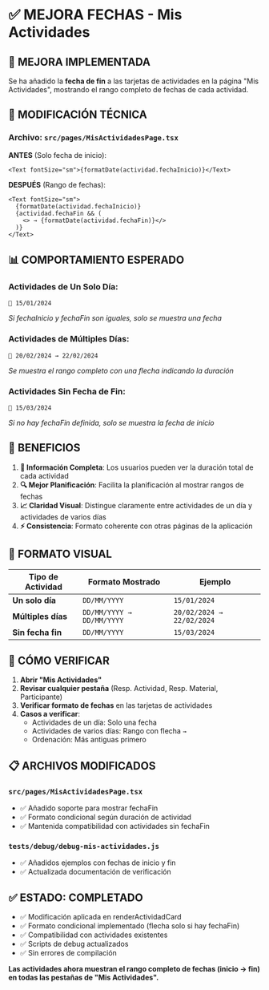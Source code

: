 # ✅ MEJORA FECHAS - Mis Actividades

## 🎯 MEJORA IMPLEMENTADA

Se ha añadido la **fecha de fin** a las tarjetas de actividades en la página "Mis Actividades", mostrando el rango completo de fechas de cada actividad.

## 🔧 MODIFICACIÓN TÉCNICA

### Archivo: `src/pages/MisActividadesPage.tsx`

**ANTES** (Solo fecha de inicio):
```tsx
<Text fontSize="sm">{formatDate(actividad.fechaInicio)}</Text>
```

**DESPUÉS** (Rango de fechas):
```tsx
<Text fontSize="sm">
  {formatDate(actividad.fechaInicio)}
  {actividad.fechaFin && (
    <> → {formatDate(actividad.fechaFin)}</>
  )}
</Text>
```

## 📊 COMPORTAMIENTO ESPERADO

### Actividades de Un Solo Día:
```
📅 15/01/2024
```
*Si fechaInicio y fechaFin son iguales, solo se muestra una fecha*

### Actividades de Múltiples Días:
```
📅 20/02/2024 → 22/02/2024
```
*Se muestra el rango completo con una flecha indicando la duración*

### Actividades Sin Fecha de Fin:
```
📅 15/03/2024
```
*Si no hay fechaFin definida, solo se muestra la fecha de inicio*

## 🎯 BENEFICIOS

1. **📅 Información Completa**: Los usuarios pueden ver la duración total de cada actividad
2. **🔍 Mejor Planificación**: Facilita la planificación al mostrar rangos de fechas
3. **📈 Claridad Visual**: Distingue claramente entre actividades de un día y actividades de varios días
4. **⚡ Consistencia**: Formato coherente con otras páginas de la aplicación

## 🎨 FORMATO VISUAL

| Tipo de Actividad | Formato Mostrado | Ejemplo |
|---|---|---|
| **Un solo día** | `DD/MM/YYYY` | `15/01/2024` |
| **Múltiples días** | `DD/MM/YYYY → DD/MM/YYYY` | `20/02/2024 → 22/02/2024` |
| **Sin fecha fin** | `DD/MM/YYYY` | `15/03/2024` |

## 🧪 CÓMO VERIFICAR

1. **Abrir "Mis Actividades"**
2. **Revisar cualquier pestaña** (Resp. Actividad, Resp. Material, Participante)
3. **Verificar formato de fechas** en las tarjetas de actividades
4. **Casos a verificar**:
   - Actividades de un día: Solo una fecha
   - Actividades de varios días: Rango con flecha `→`
   - Ordenación: Más antiguas primero

## 📋 ARCHIVOS MODIFICADOS

### `src/pages/MisActividadesPage.tsx`
- ✅ Añadido soporte para mostrar fechaFin
- ✅ Formato condicional según duración de actividad
- ✅ Mantenida compatibilidad con actividades sin fechaFin

### `tests/debug/debug-mis-actividades.js`
- ✅ Añadidos ejemplos con fechas de inicio y fin
- ✅ Actualizada documentación de verificación

## ✅ ESTADO: COMPLETADO

- ✅ Modificación aplicada en renderActividadCard
- ✅ Formato condicional implementado (flecha solo si hay fechaFin)
- ✅ Compatibilidad con actividades existentes
- ✅ Scripts de debug actualizados
- ✅ Sin errores de compilación

**Las actividades ahora muestran el rango completo de fechas (inicio → fin) en todas las pestañas de "Mis Actividades".**
